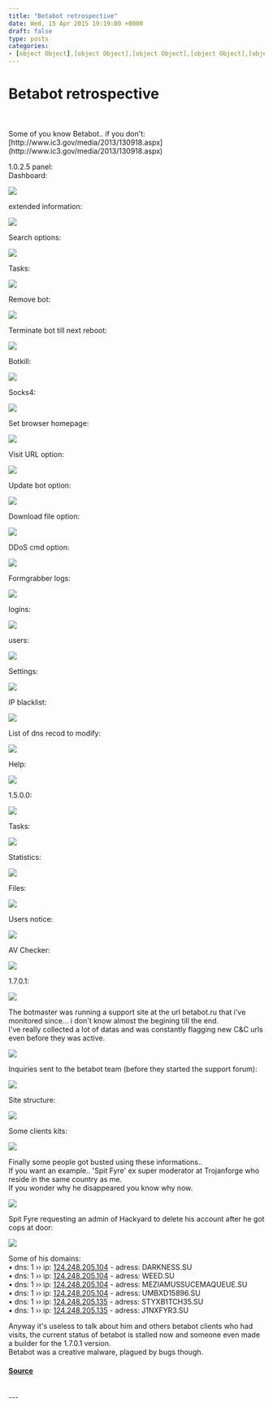 ```yaml
---
title: "Betabot retrospective"
date: Wed, 15 Apr 2015 19:19:00 +0000
draft: false
type: posts
categories: 
- [object Object],[object Object],[object Object],[object Object],[object Object]
---
```

# Betabot retrospective

<br/>

<br/>
Some of you know Betabot.. if you don't: [http://www.ic3.gov/media/2013/130918.aspx](http://www.ic3.gov/media/2013/130918.aspx)  
  
1.0.2.5 panel:  
Dashboard:  

[![](https://blogger.googleusercontent.com/img/b/R29vZ2xl/AVvXsEhVkgQ31q7Y0I5Id-mfm_qDC_M2uNz2bRXTOBmIIrhdIVgcUOh-Il0r00dEXRwT56aGcmaw4QcfpEzPzBFDPrz0OmfEnRnCpgShc1tFRbcNfdkYXurIaCs7DWXOdmpy3rUae4MG7UtJtOg/s1600/23-09-2013+22-24-41.png)](https://blogger.googleusercontent.com/img/b/R29vZ2xl/AVvXsEhVkgQ31q7Y0I5Id-mfm_qDC_M2uNz2bRXTOBmIIrhdIVgcUOh-Il0r00dEXRwT56aGcmaw4QcfpEzPzBFDPrz0OmfEnRnCpgShc1tFRbcNfdkYXurIaCs7DWXOdmpy3rUae4MG7UtJtOg/s1600/23-09-2013+22-24-41.png)

  
extended information:  

[![](https://blogger.googleusercontent.com/img/b/R29vZ2xl/AVvXsEjhVl4F0YtD35ZqY-m7EcWRR-jTsR76PRDw11Q18WuaY8fQRm6h5P1mWT6p4ohM09TAWlY-N4R6IRD0-E8baXMBG7VMKAQmRFbJGlwApf4XPDWwWX3TOwYT8YqZf6MLTFCP17Tq3Pf0QRs/s1600/23-09-2013+22-48-21.png)](https://blogger.googleusercontent.com/img/b/R29vZ2xl/AVvXsEjhVl4F0YtD35ZqY-m7EcWRR-jTsR76PRDw11Q18WuaY8fQRm6h5P1mWT6p4ohM09TAWlY-N4R6IRD0-E8baXMBG7VMKAQmRFbJGlwApf4XPDWwWX3TOwYT8YqZf6MLTFCP17Tq3Pf0QRs/s1600/23-09-2013+22-48-21.png)

  
Search options:  

[![](https://blogger.googleusercontent.com/img/b/R29vZ2xl/AVvXsEh_jlKW0xvrnFmUxdfOfgjHBOvAAAJ5rGFvljGL1NIf0GrvLFkvG9679McelujOK3KcEp9Y9DlgLuS7AULWzzk6weA2uUciJaZoj4pYbZWmVubaCILKbHFvFglya0u3NEnUqLyS39-h_Vs/s400/23-09-2013+22-25-11.png)](https://blogger.googleusercontent.com/img/b/R29vZ2xl/AVvXsEh_jlKW0xvrnFmUxdfOfgjHBOvAAAJ5rGFvljGL1NIf0GrvLFkvG9679McelujOK3KcEp9Y9DlgLuS7AULWzzk6weA2uUciJaZoj4pYbZWmVubaCILKbHFvFglya0u3NEnUqLyS39-h_Vs/s1600/23-09-2013+22-25-11.png)

  
Tasks:  

[![](https://blogger.googleusercontent.com/img/b/R29vZ2xl/AVvXsEhTSxLoer6WHBmmErHFItQBpOT7LS7CraK1CwYa4Kb00o2i2q4SrcxYtgIBD7o0gPyKiiOxrcVRAXjHUM4VruMYHqsWclsO1usZGAKK9IEM9189ztLtdCYrtN4SvRQHVwCw5T5sQsmKSYU/s400/23-09-2013+22-26-43.png)](https://blogger.googleusercontent.com/img/b/R29vZ2xl/AVvXsEhTSxLoer6WHBmmErHFItQBpOT7LS7CraK1CwYa4Kb00o2i2q4SrcxYtgIBD7o0gPyKiiOxrcVRAXjHUM4VruMYHqsWclsO1usZGAKK9IEM9189ztLtdCYrtN4SvRQHVwCw5T5sQsmKSYU/s1600/23-09-2013+22-26-43.png)

  

Remove bot:  

[![](https://blogger.googleusercontent.com/img/b/R29vZ2xl/AVvXsEhEXZRsWcOHFduFCBBfSi2hPDVjEq69WBWmI8tp5PTaU-FTPnh9ODdHAsCE21fCx5Lcy1W8OLrIXvPNbfS5Pc0sZOdIDIHF7QApCT0k5AXYGh08jG8NCO5bmzYnYA4gkPjdHmAL8d85REs/s400/23-09-2013+22-34-17.png)](https://blogger.googleusercontent.com/img/b/R29vZ2xl/AVvXsEhEXZRsWcOHFduFCBBfSi2hPDVjEq69WBWmI8tp5PTaU-FTPnh9ODdHAsCE21fCx5Lcy1W8OLrIXvPNbfS5Pc0sZOdIDIHF7QApCT0k5AXYGh08jG8NCO5bmzYnYA4gkPjdHmAL8d85REs/s1600/23-09-2013+22-34-17.png)

  
Terminate bot till next reboot:  

[![](https://blogger.googleusercontent.com/img/b/R29vZ2xl/AVvXsEj04NeAhKFodEZo2rK0kNC5MMhDz-ShgSn1ppB2lelwpIzNhp9vfA1aaTsUUD07kEfZWIoFApXpmxdFtf746464rDE77tEPSooYM5-13opW5jgDzjcLv3lykl4KOGgfiFyfKNjNs7K9IEg/s400/23-09-2013+22-33-57.png)](https://blogger.googleusercontent.com/img/b/R29vZ2xl/AVvXsEj04NeAhKFodEZo2rK0kNC5MMhDz-ShgSn1ppB2lelwpIzNhp9vfA1aaTsUUD07kEfZWIoFApXpmxdFtf746464rDE77tEPSooYM5-13opW5jgDzjcLv3lykl4KOGgfiFyfKNjNs7K9IEg/s1600/23-09-2013+22-33-57.png)

  
Botkill:  

[![](https://blogger.googleusercontent.com/img/b/R29vZ2xl/AVvXsEjibaDg6y35UH1lUM_iDAg_rkS12D2lYuKs-SYI2ecBzw9KcEpVc86l4jvmfy3Vt6rUlssOKVXQYLdAo5LjQQv6Rr7RI5hOLlZNHe7g0JhQPZd3ngui0UTTdfE_dRq3rGfgLc0OxDwN5KA/s400/23-09-2013+22-33-38.png)](https://blogger.googleusercontent.com/img/b/R29vZ2xl/AVvXsEjibaDg6y35UH1lUM_iDAg_rkS12D2lYuKs-SYI2ecBzw9KcEpVc86l4jvmfy3Vt6rUlssOKVXQYLdAo5LjQQv6Rr7RI5hOLlZNHe7g0JhQPZd3ngui0UTTdfE_dRq3rGfgLc0OxDwN5KA/s1600/23-09-2013+22-33-38.png)

Socks4:  

[![](https://blogger.googleusercontent.com/img/b/R29vZ2xl/AVvXsEgB_GPJZEND3T3RQAQqf7W3Jvny8ek1pQNtBSkflkZkgJ58A8PrM9-o1pgIhJjYo60xr6c8zQOEfhG-X6OKlqw_DEVDQdJKio1rmba99k9HTnDZMmrUsDowYGSMRB4fMMcr693wR6oWwCY/s400/23-09-2013+22-33-20.png)](https://blogger.googleusercontent.com/img/b/R29vZ2xl/AVvXsEgB_GPJZEND3T3RQAQqf7W3Jvny8ek1pQNtBSkflkZkgJ58A8PrM9-o1pgIhJjYo60xr6c8zQOEfhG-X6OKlqw_DEVDQdJKio1rmba99k9HTnDZMmrUsDowYGSMRB4fMMcr693wR6oWwCY/s1600/23-09-2013+22-33-20.png)

Set browser homepage:  

[![](https://blogger.googleusercontent.com/img/b/R29vZ2xl/AVvXsEjOkiCi8Znpg8bX7nVf24dr5T2R35xjtfL3a2jsSgZs-ueDYaABzP59sN0bt1-xEEWVRpelOoYalCHdPuM7krfBC598c7G30uK_e6d8QMRHf1IPOYIuMbBj67jGCRIeLN1PPivs8-2uUvs/s400/23-09-2013+22-33-01.png)](https://blogger.googleusercontent.com/img/b/R29vZ2xl/AVvXsEjOkiCi8Znpg8bX7nVf24dr5T2R35xjtfL3a2jsSgZs-ueDYaABzP59sN0bt1-xEEWVRpelOoYalCHdPuM7krfBC598c7G30uK_e6d8QMRHf1IPOYIuMbBj67jGCRIeLN1PPivs8-2uUvs/s1600/23-09-2013+22-33-01.png)

  
Visit URL option:  

[![](https://blogger.googleusercontent.com/img/b/R29vZ2xl/AVvXsEjJy24YDW_Xug2B_YsiNZWQ6lp_aJ-n44BunVt1th4pFF04_uOLyv-Nb83E7GL8zDOL26wLssYiuEFky_idp2krFOoux-VuYX7RZmxUjoLo1sVGp-1H2i0w2yKIdzwD8FgagApLink64Wg/s400/23-09-2013+22-32-46.png)](https://blogger.googleusercontent.com/img/b/R29vZ2xl/AVvXsEjJy24YDW_Xug2B_YsiNZWQ6lp_aJ-n44BunVt1th4pFF04_uOLyv-Nb83E7GL8zDOL26wLssYiuEFky_idp2krFOoux-VuYX7RZmxUjoLo1sVGp-1H2i0w2yKIdzwD8FgagApLink64Wg/s1600/23-09-2013+22-32-46.png)

  
Update bot option:  

[![](https://blogger.googleusercontent.com/img/b/R29vZ2xl/AVvXsEipHOly6bhTxZiAKnLYqd1vGT_yOouwoW_1t7eQzLcfLwt2uU_cJPErI02eSQDrREIorMeiECaHDShTcXP2xCm9gdlAk3VU5dTknImrGk0vnlb0Hf69UzKfZkGdqLoR_m7jdCYCgzqlHXA/s400/23-09-2013+22-32-31.png)](https://blogger.googleusercontent.com/img/b/R29vZ2xl/AVvXsEipHOly6bhTxZiAKnLYqd1vGT_yOouwoW_1t7eQzLcfLwt2uU_cJPErI02eSQDrREIorMeiECaHDShTcXP2xCm9gdlAk3VU5dTknImrGk0vnlb0Hf69UzKfZkGdqLoR_m7jdCYCgzqlHXA/s1600/23-09-2013+22-32-31.png)

Download file option:  

[![](https://blogger.googleusercontent.com/img/b/R29vZ2xl/AVvXsEjO-FvGQKb1e8JNEZ6_RDuTl3eImtGWjClOd4KDJSqkAPHBeoGhVVNQZCRf4aYETyZvxkMGoAZU5RHFEI_12yhuquII24VXxg-DND3jtsBeZJ_3-DD7kqkuU8tPdGlfL7IXxzb6hfn03rg/s400/23-09-2013+22-32-13.png)](https://blogger.googleusercontent.com/img/b/R29vZ2xl/AVvXsEjO-FvGQKb1e8JNEZ6_RDuTl3eImtGWjClOd4KDJSqkAPHBeoGhVVNQZCRf4aYETyZvxkMGoAZU5RHFEI_12yhuquII24VXxg-DND3jtsBeZJ_3-DD7kqkuU8tPdGlfL7IXxzb6hfn03rg/s1600/23-09-2013+22-32-13.png)

DDoS cmd option:  

[![](https://blogger.googleusercontent.com/img/b/R29vZ2xl/AVvXsEh1rrvyafTJY_hIudpk_xJtzBjBIIofmu5GJKhZKvpKud1sgplW0BfR_dwe-NkXVqfCNG8D0JZBRgat2-AV7QpgwDfAYHIy8YO7QfNTW1jFzsWfJw52Tv0tmraQwrHf5ZvVrlztduBNFOE/s400/23-09-2013+22-31-43.png)](https://blogger.googleusercontent.com/img/b/R29vZ2xl/AVvXsEh1rrvyafTJY_hIudpk_xJtzBjBIIofmu5GJKhZKvpKud1sgplW0BfR_dwe-NkXVqfCNG8D0JZBRgat2-AV7QpgwDfAYHIy8YO7QfNTW1jFzsWfJw52Tv0tmraQwrHf5ZvVrlztduBNFOE/s1600/23-09-2013+22-31-43.png)

  
Formgrabber logs:  

[![](https://blogger.googleusercontent.com/img/b/R29vZ2xl/AVvXsEhEHqVlb-IFCqzk070BSuT1dQz4xb-WACkfnIRtpNRvgHdWa80jonofFzjXDavB7vCMV8_b4XtSlb0C-0Yw9ojWuEGpXMlTxNcqV-oXthafgd0V4n73MuQYVR-RvLECW7tN_lch1CY3hsc/s1600/23-09-2013+22-28-53.png)](https://blogger.googleusercontent.com/img/b/R29vZ2xl/AVvXsEhEHqVlb-IFCqzk070BSuT1dQz4xb-WACkfnIRtpNRvgHdWa80jonofFzjXDavB7vCMV8_b4XtSlb0C-0Yw9ojWuEGpXMlTxNcqV-oXthafgd0V4n73MuQYVR-RvLECW7tN_lch1CY3hsc/s1600/23-09-2013+22-28-53.png)

  

logins:  

[![](https://blogger.googleusercontent.com/img/b/R29vZ2xl/AVvXsEjwpSv5Oz0U7MnKHZKvNtCK5CJf0QehrWuXSRtxzs44Gtl5Lw_M7wrgNlNIQnunuPAUZe0ntHex4lIhI6RTX0JOPlbkgzi5_1OmOhhTBXdb-iot6UjLzdIJmTKuQNgYFVoeoWrO4Rofjic/s1600/23-09-2013+22-29-07.png)](https://blogger.googleusercontent.com/img/b/R29vZ2xl/AVvXsEjwpSv5Oz0U7MnKHZKvNtCK5CJf0QehrWuXSRtxzs44Gtl5Lw_M7wrgNlNIQnunuPAUZe0ntHex4lIhI6RTX0JOPlbkgzi5_1OmOhhTBXdb-iot6UjLzdIJmTKuQNgYFVoeoWrO4Rofjic/s1600/23-09-2013+22-29-07.png)

  

users:  

[![](https://blogger.googleusercontent.com/img/b/R29vZ2xl/AVvXsEhIlowmfK_BAjmlO-jj13Jzq7hAnKvb3mxAEHgtIGBCtBEYeGL2xsM5MQx4HFEW-3QMyo6QPQf04f07NPdYZgyQYsCW2t7etQs7q6azWOGOb90HiRZNE13dwJgf9TflZCj7H2zVoeHIHBw/s400/23-09-2013+22-29-18.png)](https://blogger.googleusercontent.com/img/b/R29vZ2xl/AVvXsEhIlowmfK_BAjmlO-jj13Jzq7hAnKvb3mxAEHgtIGBCtBEYeGL2xsM5MQx4HFEW-3QMyo6QPQf04f07NPdYZgyQYsCW2t7etQs7q6azWOGOb90HiRZNE13dwJgf9TflZCj7H2zVoeHIHBw/s1600/23-09-2013+22-29-18.png)

  
Settings:  

[![](https://blogger.googleusercontent.com/img/b/R29vZ2xl/AVvXsEgc-3AW2PK1vEZEogD2U4_dzwprGXEW-YzSHbwDJHyhu_q3zFiRpTenkN6zQG-B6oyrJFBAOcnP9xwS-5T10fobeZ9mpii-VXhlIuS2VJlHDu94alGufsiQklBp_uJ0qVO0jGHQMMs2PWQ/s400/23-09-2013+22-29-47.png)](https://blogger.googleusercontent.com/img/b/R29vZ2xl/AVvXsEgc-3AW2PK1vEZEogD2U4_dzwprGXEW-YzSHbwDJHyhu_q3zFiRpTenkN6zQG-B6oyrJFBAOcnP9xwS-5T10fobeZ9mpii-VXhlIuS2VJlHDu94alGufsiQklBp_uJ0qVO0jGHQMMs2PWQ/s1600/23-09-2013+22-29-47.png)

IP blacklist:  

[![](https://blogger.googleusercontent.com/img/b/R29vZ2xl/AVvXsEjCO82cUHu26JLosaafZV5huvaAXV_kaM-LWSFpCHHlUYLdBQ3VLroWJmRmuuFpU7zgV68oOslQ-36boR-cNy3Ovmlvl6d-4Cm1wvz-O_qdzz5mvfrsatWe_AjzgY1FcgD6lIc3oKuPryk/s400/23-09-2013+22-30-38.png)](https://blogger.googleusercontent.com/img/b/R29vZ2xl/AVvXsEjCO82cUHu26JLosaafZV5huvaAXV_kaM-LWSFpCHHlUYLdBQ3VLroWJmRmuuFpU7zgV68oOslQ-36boR-cNy3Ovmlvl6d-4Cm1wvz-O_qdzz5mvfrsatWe_AjzgY1FcgD6lIc3oKuPryk/s1600/23-09-2013+22-30-38.png)

  
  
List of dns recod to modify:  

[![](https://blogger.googleusercontent.com/img/b/R29vZ2xl/AVvXsEj9VYoNc37K7EftmSYJdpk35XG5l3nL1Khp23oRv0bF_PNtQx50Bkl7j16_1MK3SdM7gNlu3crfyC6AZUSwtY_dD1CzyP-mPTTg0HGWOsap2EUaGwLbSOQ6Qq4J7pa5Ej530BszF5cPsU8/s400/23-09-2013+22-30-24.png)](https://blogger.googleusercontent.com/img/b/R29vZ2xl/AVvXsEj9VYoNc37K7EftmSYJdpk35XG5l3nL1Khp23oRv0bF_PNtQx50Bkl7j16_1MK3SdM7gNlu3crfyC6AZUSwtY_dD1CzyP-mPTTg0HGWOsap2EUaGwLbSOQ6Qq4J7pa5Ej530BszF5cPsU8/s1600/23-09-2013+22-30-24.png)

  
  
Help:  

[![](https://blogger.googleusercontent.com/img/b/R29vZ2xl/AVvXsEjHcYbWn63s_JF19Sb2WUyjAVM_PMFU3rVgQUhIUtOgFE0-L0ImfEDuOn5S0tdm8DUPfxJ00qvvzr5geHcayBm4jFH9fWwoVnVfn9mdHOISgCTYoUb-Zp5tdjlpHPFULvRiY42uHnh5HBo/s400/23-09-2013+22-29-58.png)](https://blogger.googleusercontent.com/img/b/R29vZ2xl/AVvXsEjHcYbWn63s_JF19Sb2WUyjAVM_PMFU3rVgQUhIUtOgFE0-L0ImfEDuOn5S0tdm8DUPfxJ00qvvzr5geHcayBm4jFH9fWwoVnVfn9mdHOISgCTYoUb-Zp5tdjlpHPFULvRiY42uHnh5HBo/s1600/23-09-2013+22-29-58.png)

  
1.5.0.0:  

[![](https://blogger.googleusercontent.com/img/b/R29vZ2xl/AVvXsEjtfGKtwaWKzXmwH23y3843vooG0uEC-EWQDgjnBKG5SmcwHzz2_pBTDKMjQqf9O7KIBXvO7yapcH2qfwN16Ld9B1lmIiWr_6oNf6xqoTOPRFTJ6JasNgilR7das5kN_oj4s7-ZFR6FQhg/s1600/23-09-2013+22-47-04.png)](https://blogger.googleusercontent.com/img/b/R29vZ2xl/AVvXsEjtfGKtwaWKzXmwH23y3843vooG0uEC-EWQDgjnBKG5SmcwHzz2_pBTDKMjQqf9O7KIBXvO7yapcH2qfwN16Ld9B1lmIiWr_6oNf6xqoTOPRFTJ6JasNgilR7das5kN_oj4s7-ZFR6FQhg/s1600/23-09-2013+22-47-04.png)

  
Tasks:  

[![](https://blogger.googleusercontent.com/img/b/R29vZ2xl/AVvXsEg9XCS9_Y5VAaSYvbtHGxt5jIiQK-c3r7ElUAyzGj3PxiuDGDKjHfDcww9uWhi6tiHLPE__46xuk9SMjP7jF1ANhyphenhyphenv2mBLPN1l7cyEN6tD0YeASTg70DJYt1ucHtfVex1U1-21uMsCUZUg/s400/23-09-2013+22-50-02.png)](https://blogger.googleusercontent.com/img/b/R29vZ2xl/AVvXsEg9XCS9_Y5VAaSYvbtHGxt5jIiQK-c3r7ElUAyzGj3PxiuDGDKjHfDcww9uWhi6tiHLPE__46xuk9SMjP7jF1ANhyphenhyphenv2mBLPN1l7cyEN6tD0YeASTg70DJYt1ucHtfVex1U1-21uMsCUZUg/s1600/23-09-2013+22-50-02.png)

  
Statistics:  

[![](https://blogger.googleusercontent.com/img/b/R29vZ2xl/AVvXsEjAo0-FeIDSTz4lEgnghFbqNgh_T4FoSeKPkP1vUXwFgBfm5PuKW56-npMKJUhiE1Z0DSWdt40lKBUnOFud8J2oWa_1AJHmSXeHZtjwOjRm3nEVQcsi_ybrnhQGR6c3MjqNlyUWxSL0j2c/s400/23-09-2013+22-51-09.png)](https://blogger.googleusercontent.com/img/b/R29vZ2xl/AVvXsEjAo0-FeIDSTz4lEgnghFbqNgh_T4FoSeKPkP1vUXwFgBfm5PuKW56-npMKJUhiE1Z0DSWdt40lKBUnOFud8J2oWa_1AJHmSXeHZtjwOjRm3nEVQcsi_ybrnhQGR6c3MjqNlyUWxSL0j2c/s1600/23-09-2013+22-51-09.png)

  
Files:  

[![](https://blogger.googleusercontent.com/img/b/R29vZ2xl/AVvXsEh-w7h5D1UaJVgUzJcY_dBinyps5Q6jmj01UN1fsy-Eo6anBgZF9q8xsyUkb4X8DA2IcVghBiHL0zqk50QFO96YzxXTtIlfYJEpJrYZSoIbzQiCFWV5YWZC52Cq_7mLTRRE-PvbAQ6rTCQ/s400/23-09-2013+22-52-20.png)](https://blogger.googleusercontent.com/img/b/R29vZ2xl/AVvXsEh-w7h5D1UaJVgUzJcY_dBinyps5Q6jmj01UN1fsy-Eo6anBgZF9q8xsyUkb4X8DA2IcVghBiHL0zqk50QFO96YzxXTtIlfYJEpJrYZSoIbzQiCFWV5YWZC52Cq_7mLTRRE-PvbAQ6rTCQ/s1600/23-09-2013+22-52-20.png)

  
Users notice:  

[![](https://blogger.googleusercontent.com/img/b/R29vZ2xl/AVvXsEjgUjHCyrlfD0QKyN1nsSa5qntRfKrTmrlnXZylscSwLh4-ZI2KBwLadM0-mTF_XuIV69mIzDyy8qGLfgWhEU-BKev9bYFwPKHnJlPl5GrvzKoRAVeGCvoo9Dhf2XHxV133Ek6saSKk3Kc/s400/23-09-2013+22-53-04.png)](https://blogger.googleusercontent.com/img/b/R29vZ2xl/AVvXsEjgUjHCyrlfD0QKyN1nsSa5qntRfKrTmrlnXZylscSwLh4-ZI2KBwLadM0-mTF_XuIV69mIzDyy8qGLfgWhEU-BKev9bYFwPKHnJlPl5GrvzKoRAVeGCvoo9Dhf2XHxV133Ek6saSKk3Kc/s1600/23-09-2013+22-53-04.png)

  
AV Checker:  

[![](https://blogger.googleusercontent.com/img/b/R29vZ2xl/AVvXsEgVPODLK-7WSRH_XgVOpZdxWx6XGjYk4wHfvoGzke9rM7U1ctNVslFCt_CRNnmcDO7YkOtUQaKttwdM3sQ_Y-OtsNsaxg4-Co4PzBx3mpO1tE_grg8oJr8A4Te9zQsxZ1lb3f-85SeEID8/s400/23-09-2013+22-53-51.png)](https://blogger.googleusercontent.com/img/b/R29vZ2xl/AVvXsEgVPODLK-7WSRH_XgVOpZdxWx6XGjYk4wHfvoGzke9rM7U1ctNVslFCt_CRNnmcDO7YkOtUQaKttwdM3sQ_Y-OtsNsaxg4-Co4PzBx3mpO1tE_grg8oJr8A4Te9zQsxZ1lb3f-85SeEID8/s1600/23-09-2013+22-53-51.png)

  
1.7.0.1:  

[![](https://blogger.googleusercontent.com/img/b/R29vZ2xl/AVvXsEj8zdgy8X0S5GwJSKPs8cNyjv4yOCaDF4tGwiDZo0FVdNQ0fVQ3DqqHc1nU7U0aUVCtqLIsQMjzturUw1D5V3AkGz9WF4ncy8iZ2ohKlES3b3gf9RXKTadHf_PzihTXKMtwLaWfU2Zky3s/s1600/19-04-2014+17-28-54.png)](https://blogger.googleusercontent.com/img/b/R29vZ2xl/AVvXsEj8zdgy8X0S5GwJSKPs8cNyjv4yOCaDF4tGwiDZo0FVdNQ0fVQ3DqqHc1nU7U0aUVCtqLIsQMjzturUw1D5V3AkGz9WF4ncy8iZ2ohKlES3b3gf9RXKTadHf_PzihTXKMtwLaWfU2Zky3s/s1600/19-04-2014+17-28-54.png)

  
The botmaster was running a support site at the url betabot.ru that i've monitored since... i don't know almost the begining till the end.  
I've really collected a lot of datas and was constantly flagging new C&C urls even before they was active.  
  

[![](https://blogger.googleusercontent.com/img/b/R29vZ2xl/AVvXsEi2DbsYgLM34689-i25Phj9K6vxoVLbceBHYg0oaFEfIiZXSXN7c4RrVZJsJITtXmzImN2qCkmPMBbIDzXEFuC9CqJQ12u04esB5ZAJu0hkre4Yl1ZKLpSMytLrgW0p2BOHKbj0Vg-cgtI/s1600/2014-11-09_17-14-13.png)](https://blogger.googleusercontent.com/img/b/R29vZ2xl/AVvXsEi2DbsYgLM34689-i25Phj9K6vxoVLbceBHYg0oaFEfIiZXSXN7c4RrVZJsJITtXmzImN2qCkmPMBbIDzXEFuC9CqJQ12u04esB5ZAJu0hkre4Yl1ZKLpSMytLrgW0p2BOHKbj0Vg-cgtI/s1600/2014-11-09_17-14-13.png)

  
Inquiries sent to the betabot team (before they started the support forum):  

[![](https://blogger.googleusercontent.com/img/b/R29vZ2xl/AVvXsEiZX79V6sJQT9P3Fxn-MGnXPcZ3m-uWGTxlPkcnGSg0cG6B2EicNEYWH6PI4G0ZXluRgpIIf2NVAqsSqEbSypeaviRANzokUhzBC9pLKHg2MIF_yse_ULUOy2jcLzyKQuQfhZI-CSUVEEk/s1600/2014-11-09_17-15-48.png)](https://blogger.googleusercontent.com/img/b/R29vZ2xl/AVvXsEiZX79V6sJQT9P3Fxn-MGnXPcZ3m-uWGTxlPkcnGSg0cG6B2EicNEYWH6PI4G0ZXluRgpIIf2NVAqsSqEbSypeaviRANzokUhzBC9pLKHg2MIF_yse_ULUOy2jcLzyKQuQfhZI-CSUVEEk/s1600/2014-11-09_17-15-48.png)

  
Site structure:  

[![](https://blogger.googleusercontent.com/img/b/R29vZ2xl/AVvXsEj9KNYwSaw-5os8WqLwcEXMjX4p6_MLIspNzI4E9bVj8guK23WLKHoThFGbrfYTQlEvCP7NIyL72nZkQ51Xulf2cwLX-GdKUw6LVT-Ov3JhWV3yJuRMIQGSA3vwFOJs3urOILooEu6M4Y4/s1600/2014-11-09_17-17-41.png)](https://blogger.googleusercontent.com/img/b/R29vZ2xl/AVvXsEj9KNYwSaw-5os8WqLwcEXMjX4p6_MLIspNzI4E9bVj8guK23WLKHoThFGbrfYTQlEvCP7NIyL72nZkQ51Xulf2cwLX-GdKUw6LVT-Ov3JhWV3yJuRMIQGSA3vwFOJs3urOILooEu6M4Y4/s1600/2014-11-09_17-17-41.png)

  
Some clients kits:  

[![](https://blogger.googleusercontent.com/img/b/R29vZ2xl/AVvXsEgafnsE6IrByfvWJj6VpHwprS9zp7HgJrNL8c8F29TckVhlKzvxr-Dag0rK3MAzl3ITP08GufjMSt4BBF-7J-j3PWFypIoSPjh0mKsGng6Vqz16ZoQW-3iVYaA27HGvfY826CMt3TZ3sNs/s1600/2014-11-09_17-18-32.png)](https://blogger.googleusercontent.com/img/b/R29vZ2xl/AVvXsEgafnsE6IrByfvWJj6VpHwprS9zp7HgJrNL8c8F29TckVhlKzvxr-Dag0rK3MAzl3ITP08GufjMSt4BBF-7J-j3PWFypIoSPjh0mKsGng6Vqz16ZoQW-3iVYaA27HGvfY826CMt3TZ3sNs/s1600/2014-11-09_17-18-32.png)

  
Finally some people got busted using these informations..  
If you want an example.. 'Spit Fyre' ex super moderator at Trojanforge who reside in the same country as me.  
If you wonder why he disappeared you know why now.  

[![](https://blogger.googleusercontent.com/img/b/R29vZ2xl/AVvXsEjhx_L9tfAnvwU-BcrKCY-P3taVgOUPIeiAgKnDo8vAcecEaUI-gNM-6HUzZST_Gz7J4n1Oxr8bUo_gOwxg8XYZGFa8WUjdO4osUmtH4xJVKM2h3j7zlrpjwMpRxg8jk8LLQUPm06J-UEA/s1600/1.png)](https://blogger.googleusercontent.com/img/b/R29vZ2xl/AVvXsEjhx_L9tfAnvwU-BcrKCY-P3taVgOUPIeiAgKnDo8vAcecEaUI-gNM-6HUzZST_Gz7J4n1Oxr8bUo_gOwxg8XYZGFa8WUjdO4osUmtH4xJVKM2h3j7zlrpjwMpRxg8jk8LLQUPm06J-UEA/s1600/1.png)

  
Spit Fyre requesting an admin of Hackyard to delete his account after he got cops at door:  

[![](https://blogger.googleusercontent.com/img/b/R29vZ2xl/AVvXsEgbQx3HNscHzigCllIAsWifVSBtsz27scVo5dttecXNfZPxxg5nCt9-p-sUR790sj5u_yE_rDxcRkHA1s_iWyUUJ3r_GttSCh4ZOAHWgQ9097jmE1uZVl6OxCoTzvMWKahMhMtDEGKl2OE/s1600/09-04-2014+15-28-26.png)](https://blogger.googleusercontent.com/img/b/R29vZ2xl/AVvXsEgbQx3HNscHzigCllIAsWifVSBtsz27scVo5dttecXNfZPxxg5nCt9-p-sUR790sj5u_yE_rDxcRkHA1s_iWyUUJ3r_GttSCh4ZOAHWgQ9097jmE1uZVl6OxCoTzvMWKahMhMtDEGKl2OE/s1600/09-04-2014+15-28-26.png)

  
Some of his domains:  
• dns: 1 ›› ip: [124.248.205.104](https://www.virustotal.com/en/ip-address/124.248.205.104/information/) - adress: DARKNESS.SU  
• dns: 1 ›› ip: [124.248.205.104](https://www.virustotal.com/en/ip-address/124.248.205.104/information/) - adress: WEED.SU  
• dns: 1 ›› ip: [124.248.205.104](https://www.virustotal.com/en/ip-address/124.248.205.104/information/) - adress: MEZIAMUSSUCEMAQUEUE.SU  
• dns: 1 ›› ip: [124.248.205.104](https://www.virustotal.com/en/ip-address/124.248.205.104/information/) - adress: UMBXD15896.SU  
• dns: 1 ›› ip: [124.248.205.135](https://www.virustotal.com/en/ip-address/124.248.205.135/information/) - adress: STYXB1TCH35.SU  
• dns: 1 ›› ip: [124.248.205.135](https://www.virustotal.com/en/ip-address/124.248.205.135/information/) - adress: J1NXFYR3.SU  
  
Anyway it's useless to talk about him and others betabot clients who had visits, the current status of betabot is stalled now and someone even made a builder for the 1.7.0.1 version.  
Betabot was a creative malware, plagued by bugs though.

#### [Source](https://www.xylibox.com/2015/04/betabot-retrospective.html)

<br/>
---
